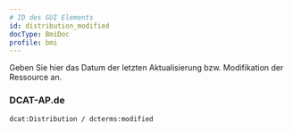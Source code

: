 ```yaml
---
# ID des GUI Elements
id: distribution_modified
docType: BmiDoc
profile: bmi
---
```


Geben Sie hier das Datum der letzten Aktualisierung bzw. Modifikation der Ressource an.

### DCAT-AP.de
`dcat:Distribution / dcterms:modified`

